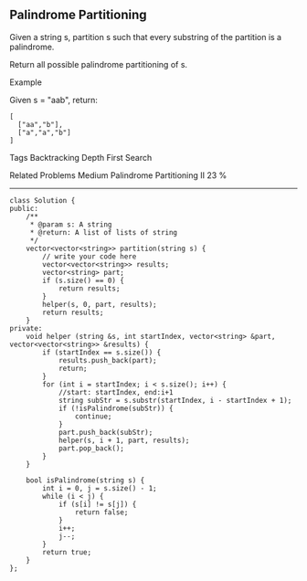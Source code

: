 ## Palindrome Partitioning  ##

Given a string s, partition s such that every substring of the partition is a palindrome.

Return all possible palindrome partitioning of s.

Example

Given s = "aab", return:

	[
	  ["aa","b"],
	  ["a","a","b"]
	]
Tags 
Backtracking Depth First Search

Related Problems 
Medium Palindrome Partitioning II 23 %

----------
	class Solution {
	public:
	    /**
	     * @param s: A string
	     * @return: A list of lists of string
	     */
	    vector<vector<string>> partition(string s) {
	        // write your code here
	        vector<vector<string>> results;
	        vector<string> part;
	        if (s.size() == 0) {
	            return results;
	        }
	        helper(s, 0, part, results);
	        return results;
	    }
	private:
	    void helper (string &s, int startIndex, vector<string> &part, vector<vector<string>> &results) {
	        if (startIndex == s.size()) {
	            results.push_back(part);
	            return;
	        }
	        for (int i = startIndex; i < s.size(); i++) {
	            //start: startIndex, end:i+1
	            string subStr = s.substr(startIndex, i - startIndex + 1);
	            if (!isPalindrome(subStr)) {
	                continue;
	            }
	            part.push_back(subStr);
	            helper(s, i + 1, part, results);
	            part.pop_back();
	        }
	    }
	
	    bool isPalindrome(string s) {
	        int i = 0, j = s.size() - 1;
	        while (i < j) {
	            if (s[i] != s[j]) {
	                return false;
	            }
	            i++;
	            j--;
	        }
	        return true;
	    }
	};